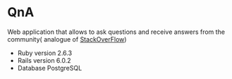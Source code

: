 # QnA

Web application that allows to ask questions and receive answers from the community( analogue of [StackOverFlow](https://stackoverflow.com/))

* Ruby version 2.6.3
* Rails version 6.0.2
* Database PostgreSQL
